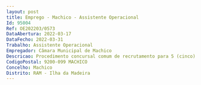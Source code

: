 ```yaml
--- 
layout: post
title: Emprego - Machico - Assistente Operacional
Id: 95004
Ref: OE202203/0573
DataAbertura: 2022-03-17
DataFecho: 2022-03-31
Trabalho: Assistente Operacional
Empregador: Câmara Municipal de Machico
Descricao: Procedimento concursal comum de recrutamento para 5 (cinco) postos de trabalho no mapa de pessoal do município de Machico, em regime de contrato de trabalho em funções públicas a termo resolutivo certo, na carreira categoria de Assistente Operacional   Época Balnear
CodigoPostal: 9200-099 MACHICO
Concelho: Machico
Distrito: RAM - Ilha da Madeira
--- 
```

